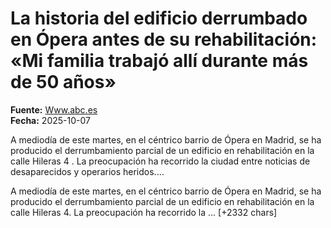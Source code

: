 # La historia del edificio derrumbado en Ópera antes de su rehabilitación: «Mi familia trabajó allí durante más de 50 años»

**Fuente:** [Www.abc.es](https://www.abc.es/espana/madrid/historia-edificio-derrumbado-opera-rehabilitacion-estado-conservacion-20251007160734-nt.html)  
**Fecha:** 2025-10-07

A mediodía de este martes, en el céntrico barrio de Ópera en Madrid, se ha producido el derrumbamiento parcial de un edificio en rehabilitación en la calle Hileras 4 . La preocupación ha recorrido la ciudad entre noticias de desaparecidos y operarios heridos.…

A mediodía de este martes, en el céntrico barrio de Ópera en Madrid, se ha producido el derrumbamiento parcial de un edificio en rehabilitación en la calle Hileras 4. La preocupación ha recorrido la … [+2332 chars]
